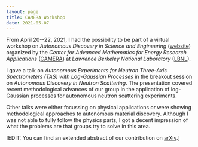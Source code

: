 ```yaml
---
layout: page
title: CAMERA Workshop
date: 2021-05-07
---
```


From April 20--22, 2021, I had the possibility to be part of a virtual workshop on _Autonomous Discovery in Science and Engineering_ ([website](https://autonomous-discovery.lbl.gov/)) organized by the _Center for Advanced Mathematics for Energy Research Applications_ ([CAMERA](https://www.camera.lbl.gov/)) at _Lawrence Berkeley National Laboratory_ ([LBNL](https://www.lbl.gov/)).

I gave a talk on _Autonomous Experiments for Neutron Three-Axis Spectrometers (TAS) with Log-Gaussian Processes_ in the breakout session on _Autonomous Discovery in Neutron Scattering_.
The presentation covered recent methodological advances of our group in the application of log-Gaussian processes for autonomous neutron scattering experiments.

Other talks were either focussing on physical applications or were showing methodological approaches to autonomous material discovery.
Although I was not able to fully follow the physics parts, I got a decent impression of what the problems are that groups try to solve in this area.

[EDIT: You can find an extended abstract of our contribution on [arXiv](https://arxiv.org/abs/2105.07716).]

